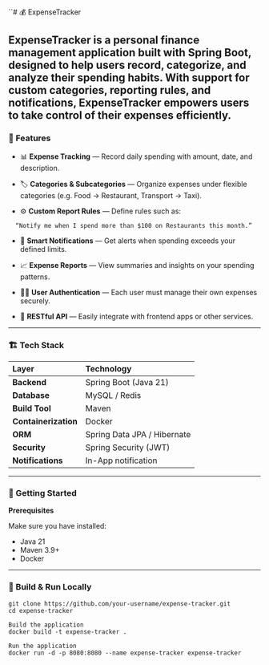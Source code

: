 ``# 💰 ExpenseTracker

**ExpenseTracker** is a personal finance management application built with Spring Boot, designed to help users record, categorize, and analyze their spending habits.
With support for custom categories, reporting rules, and notifications, ExpenseTracker empowers users to take control of their expenses efficiently.
---
### 🧩 Features

* 📊 **Expense Tracking** — Record daily spending with amount, date, and description.

* 🏷️ **Categories & Subcategories** — Organize expenses under flexible categories (e.g. Food → Restaurant, Transport → Taxi).

* ⚙️ **Custom Report Rules** — Define rules such as:

`   “Notify me when I spend more than $100 on Restaurants this month.”
`
* 🔔 **Smart Notifications** — Get alerts when spending exceeds your defined limits.

* 📈 **Expense Reports** — View summaries and insights on your spending patterns.

* 🧑‍💻 **User Authentication** — Each user must manage their own expenses securely.

* 🧾 **RESTful API** — Easily integrate with frontend apps or other services.

---

### 🏗️ Tech Stack
| Layer                       | Technology                  |
|:----------------------------|:----------------------------|
| **Backend**                 | Spring Boot (Java 21)       |
| **Database**                | MySQL / Redis               |
| **Build Tool**              | Maven                       |
| **Containerization**        | Docker                      |
| **ORM**                     | Spring Data JPA / Hibernate |
| **Security**                | Spring Security (JWT)       |
| **Notifications**           | In-App notification         |

---
### 🚀 Getting Started
**Prerequisites**

Make sure you have installed:
* Java 21
* Maven 3.9+
* Docker
---

### 🧱 Build & Run Locally

```Clone the repository
git clone https://github.com/your-username/expense-tracker.git
cd expense-tracker

Build the application
docker build -t expense-tracker .

Run the application
docker run -d -p 8080:8080 --name expense-tracker expense-tracker
```